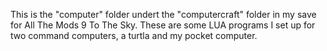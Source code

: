 This is the "computer" folder undert the "computercraft" folder in my save for All The Mods 9 To The Sky.
These are some LUA programs I set up for two command computers, a turtla and my pocket computer.
